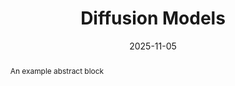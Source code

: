---
layout: distill
title: Diffusion Models
description: TBD
date: 2025-11-05

lecturers:
  - name: Ben Lengerich
    url: "https://lengerichlab.github.io/"

authors:
  - name: Author 1 # author's full name
    url: "#" # optional URL to the author's homepage
  - name: Stanley Zheng
    url: "https://s-tanley.github.io/"
  - name: Author 3
    url: "#"

editors:
  - name: Editor 1 # editor's full name
    url: "#" # optional URL to the editor's homepage

abstract: >
  An example abstract block
---